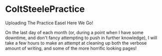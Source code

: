 # ColtSteelePractice
Uploading The Practice Easel
Here We Go!

On the last day of each month (or, during a point when I have some downtime, and don't fancy attempting to push in further knowledge), I will take a few hours to make an attempt at cleaning up both the verbose amount of writing, and some of the more horrific looking pages!